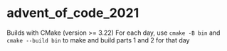 # advent_of_code_2021

Builds with CMake (version >= 3.22)
For each day, use `cmake -B bin` and `cmake --build bin` to make and build parts 1 and 2 for that day
